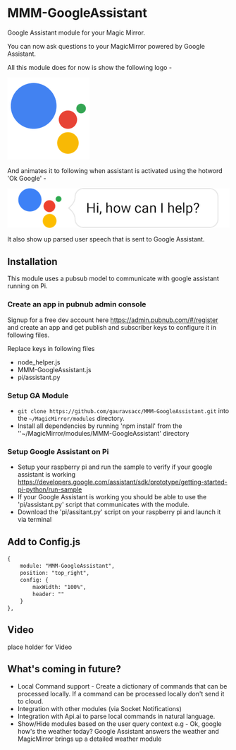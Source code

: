 # MMM-GoogleAssistant

Google Assistant module for your Magic Mirror.

You can now ask questions to your MagicMirror powered by Google Assistant.

All this module does for now is show the following logo -

![](assistant_inactive.png)

And animates it to following when assistant is activated using the hotword 'Ok Google' -

![](assistant_active.png)

It also show up parsed user speech that is sent to Google Assistant.

## Installation

This module uses a pubsub model to communicate with google assistant running on Pi.

### Create an app in pubnub admin console
Signup for a free dev account here https://admin.pubnub.com/#/register and create an app and get publish and subscriber keys to configure it in following files.

Replace keys in following files
* node_helper.js
* MMM-GoogleAssistant.js
* pi/assistant.py

### Setup GA Module
* `git clone https://github.com/gauravsacc/MMM-GoogleAssistant.git` into the `~/MagicMirror/modules` directory.
* Install all dependencies by running 'npm install' from the ''~/MagicMirror/modules/MMM-GoogleAssistant' directory

### Setup Google Assistant on Pi
* Setup your raspberry pi and run the sample to verify if your google assistant is working https://developers.google.com/assistant/sdk/prototype/getting-started-pi-python/run-sample
* If your Google Assistant is working you should be able to use the  'pi/assistant.py' script that communicates with the module.
* Download the 'pi/assitant.py' script on your raspberry pi and launch it via terminal

## Add to Config.js
    {
        module: "MMM-GoogleAssistant",
        position: "top_right",
        config: {
            maxWidth: "100%",    
            header: ""
        }
    },

## Video
place holder for Video

## What's coming in future?
* Local Command support - Create a dictionary of commands that can be processed locally. If a command can be processed locally don't send it to cloud.
* Integration with other modules (via Socket Notifications)
* Integration with Api.ai to parse local commands in natural language.
* Show/Hide modules based on the user query context
  e.g - Ok, google how's the weather today?
  Google Assistant answers the weather and MagicMirror brings up a detailed weather module
